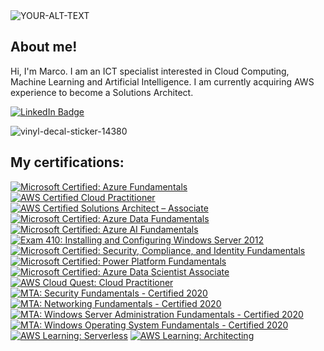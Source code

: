 
<picture>
 <source media="(prefers-color-scheme: dark)" srcset="https://prof3223.s3.eu-north-1.amazonaws.com/profile.png">
 <source media="(prefers-color-scheme: light)" srcset="https://prof3223.s3.eu-north-1.amazonaws.com/profile56.png">
 <img alt="YOUR-ALT-TEXT" src="https://prof3223.s3.eu-north-1.amazonaws.com/profile.png">
</picture>



## About me!

Hi, I'm Marco. I am an ICT specialist interested in Cloud Computing, Machine Learning and Artificial Intelligence.
I am currently acquiring AWS experience to become a Solutions Architect.
<div id="badges">
  <a href=“https://www.linkedin.com/in/marco-franchi-fi">
    <img src="https://img.shields.io/badge/LinkedIn-blue?style=for-the-badge&logo=linkedin&logoColor=white" alt="LinkedIn Badge"/>
  </a>
</div>







![vinyl-decal-sticker-14380](https://user-images.githubusercontent.com/107459011/224762336-dbcdbc38-3cd5-4ee8-a142-04b87d37bf00.jpg)
## My certifications:
<!--START_SECTION:badges-->

[![Microsoft Certified: Azure Fundamentals](https://images.credly.com/size/110x110/images/be8fcaeb-c769-4858-b567-ffaaa73ce8cf/image.png)](http://www.credly.com/badges/893e92a4-e64a-4923-a000-cdb872ffd12f "Microsoft Certified: Azure Fundamentals")
[![AWS Certified Cloud Practitioner](https://images.credly.com/size/110x110/images/00634f82-b07f-4bbd-a6bb-53de397fc3a6/image.png)](http://www.credly.com/badges/086f68e6-e154-4349-b665-b44202f54e5c "AWS Certified Cloud Practitioner")
[![AWS Certified Solutions Architect – Associate](https://images.credly.com/size/110x110/images/0e284c3f-5164-4b21-8660-0d84737941bc/image.png)](http://www.credly.com/badges/0cdee379-0242-43d4-8e97-18d1e8231b4f "AWS Certified Solutions Architect – Associate")
[![Microsoft Certified: Azure Data Fundamentals](https://images.credly.com/size/110x110/images/70eb1e3f-d4de-4377-a062-b20fb29594ea/azure-data-fundamentals-600x600.png)](http://www.credly.com/badges/924e4abd-8c88-43b4-8183-4648077b10e1 "Microsoft Certified: Azure Data Fundamentals")
[![Microsoft Certified: Azure AI Fundamentals](https://images.credly.com/size/110x110/images/4136ced8-75d5-4afb-8677-40b6236e2672/azure-ai-fundamentals-600x600.png)](http://www.credly.com/badges/6f33ccd3-f518-41fc-a4c9-8258d2e2e245 "Microsoft Certified: Azure AI Fundamentals")
[![Exam 410: Installing and Configuring Windows Server 2012](https://images.credly.com/size/110x110/images/f1c8b841-d2af-46d0-a7af-f40f7b443c79/Installing_and_Configuring_Windows_Server_2012-01.png)](http://www.credly.com/badges/902f0c7b-1ca0-4fa7-a817-2b949d1c5ea9 "Exam 410: Installing and Configuring Windows Server 2012")
[![Microsoft Certified: Security, Compliance, and Identity Fundamentals](https://images.credly.com/size/110x110/images/fc1352af-87fa-4947-ba54-398a0e63322e/security-compliance-and-identity-fundamentals-600x600.png)](http://www.credly.com/badges/feaf6410-4f10-4299-b55b-a42b0702078d "Microsoft Certified: Security, Compliance, and Identity Fundamentals")
[![Microsoft Certified: Power Platform Fundamentals](https://images.credly.com/size/110x110/images/2a6251f2-737b-4bf6-9190-d77570cc76fc/CERT-Fundamentals-Power-Platform.png)](http://www.credly.com/badges/15db8f21-3738-4b6c-baee-16e9b7d82894 "Microsoft Certified: Power Platform Fundamentals")
[![Microsoft Certified: Azure Data Scientist Associate](https://images.credly.com/size/110x110/images/5c8fca38-b0d2-49e5-9ad2-f3f8e79b327f/azure-data-scientist-associate-600x600.png)](http://www.credly.com/badges/5947430a-0eb6-404e-b016-c19342b32426 "Microsoft Certified: Azure Data Scientist Associate")
[![AWS Cloud Quest: Cloud Practitioner](https://images.credly.com/size/110x110/images/2784d0d8-327c-406f-971e-9f0e15097003/image.png)](http://www.credly.com/badges/7683030c-03b1-43db-a054-ff933399b933 "AWS Cloud Quest: Cloud Practitioner")
[![MTA: Security Fundamentals - Certified 2020](https://images.credly.com/size/110x110/images/7fac65ba-b029-4884-b817-28bb047ac0f7/MTA-Security_Fundamentals.png)](http://www.credly.com/badges/15042395-fe39-4b63-8dc6-127a69d9d486 "MTA: Security Fundamentals - Certified 2020")
[![MTA: Networking Fundamentals - Certified 2020](https://images.credly.com/size/110x110/images/c26f90a3-d0db-4828-ba36-1c2de0b528de/MTA-Networking_Fundamentals.png)](http://www.credly.com/badges/13bdabe4-d7a6-4574-b4e9-3729f657e7fe "MTA: Networking Fundamentals - Certified 2020")
[![MTA: Windows Server Administration Fundamentals - Certified 2020](https://images.credly.com/size/110x110/images/7727a642-47a0-4588-90ee-839208a6efef/MTA-Windows_Server_Administration_Fundamentals.png)](http://www.credly.com/badges/13359fe7-30ac-4e2a-9b12-7e665f39a710 "MTA: Windows Server Administration Fundamentals - Certified 2020")
[![MTA: Windows Operating System Fundamentals - Certified 2020](https://images.credly.com/size/110x110/images/9da17576-0461-4493-95d8-184f77fa2677/MTA-Windows_Operating_System_Fundamentals.png)](http://www.credly.com/badges/0d59b0ee-525b-44a0-af67-fcc5a4ca9a31 "MTA: Windows Operating System Fundamentals - Certified 2020")
[![AWS Learning: Serverless](https://images.credly.com/size/110x110/images/e07c6cc4-b737-4d7e-8ce8-66b6b7a60367/image.png)](http://www.credly.com/badges/f19bafaa-1d8e-4b5e-8080-b0710e21a87c "AWS Learning: Serverless")
[![AWS Learning: Architecting](https://images.credly.com/size/110x110/images/519a6dba-f145-4c1a-85a2-1d173d6898d9/image.png)](http://www.credly.com/badges/41fdc0a7-f287-461a-b691-576dacbff645 "AWS Learning: Architecting")
<!--END_SECTION:badges-->
